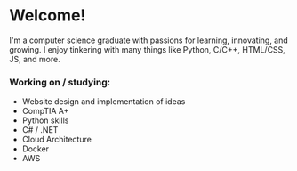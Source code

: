 # Welcome!
I'm a computer science graduate with passions for learning, innovating, and growing. I enjoy tinkering with many things like Python, C/C++, HTML/CSS, JS, and more.

### Working on / studying:
* Website design and implementation of ideas
* CompTIA A+
* Python skills
* C# / .NET
* Cloud Architecture
* Docker
* AWS
